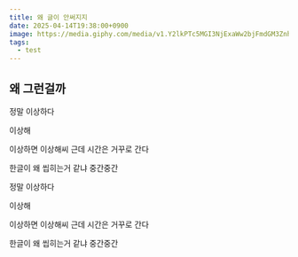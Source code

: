 ```yaml
---
title: 왜 글이 안써지지
date: 2025-04-14T19:38:00+0900
image: https://media.giphy.com/media/v1.Y2lkPTc5MGI3NjExaWw2bjFmdGM3Znh1djAyYjhtY29xbjV2aTB1M3AyNmM5eGEwZWV2YyZlcD12MV9naWZzX3RyZW5kaW5nJmN0PWc/4w5uRuqb15mO7JTGlI/giphy.gif
tags:
  - test
---
```

## 왜 그런걸까



정말 이상하다



이상해



이상하면 이상해씨 근데 시간은 거꾸로 간다

한글이 왜 씹히는거 같냐 중간중간






정말 이상하다




이상해




이상하면 이상해씨 근데 시간은 거꾸로 간다

한글이 왜 씹히는거 같냐 중간중간
